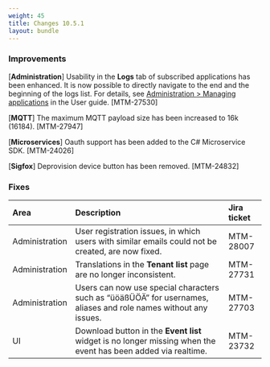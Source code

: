 ```yaml
---
weight: 45
title: Changes 10.5.1
layout: bundle
---
```


### Improvements

[**Administration**] Usability in the **Logs** tab of subscribed applications has been enhanced. It is now possible to directly navigate to the end and the beginning of the logs list. For details, see [Administration > Managing applications](/user-guide/administration#managing-applications) in the User guide. [MTM-27530]

[**MQTT**] The maximum MQTT payload size has been increased to 16k (16184). [MTM-27947]

[**Microservices**] Oauth support has been added to the C# Microservice SDK. [MTM-24026]

[**Sigfox**] Deprovision device button has been removed. [MTM-24832]

### Fixes

<table>
<colgroup>
       <col style="width: 15%;">
       <col style="width: 70%;">
       <col style="width: 15%;">
    </colgroup>
    <thead>
<tr>
<th style="text-align:left">Area</th>
<th style="text-align:left">Description</th>
<th style="text-align:left">Jira ticket</th>
</tr>
</thead>
<tbody>
<tr>
<td style="text-align:left">Administration</td>
<td style="text-align:left">User registration issues, in which users with similar emails could not be created, are now fixed.</td>
<td style="text-align:left">MTM-28007</td>
</tr>
<tr>
<td style="text-align:left">Administration</td>
<td style="text-align:left">Translations in the <b>Tenant list</b> page are no longer inconsistent.</td>
<td style="text-align:left">MTM-27731</td>
</tr>
<tr>
<td style="text-align:left">Administration</td>
<td style="text-align:left">Users can now use special characters such as “üöäßÜÖÄ” for usernames, aliases and role names without any issues.</td>
<td style="text-align:left">MTM-27703</td>
</tr>
<tr>
<td style="text-align:left">UI</td>
<td style="text-align:left">Download button in the <b>Event list</b> widget is no longer missing when the event has been added via realtime.</td>
<td style="text-align:left">MTM-23732</td>
</tr>
</tbody>
</table>



